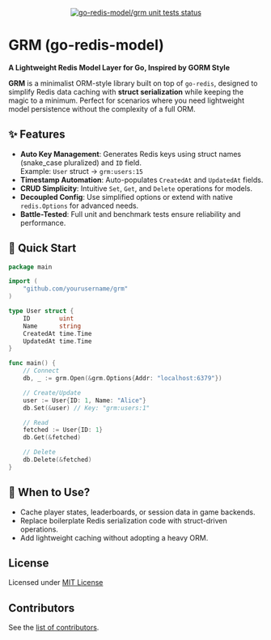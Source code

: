 
<p align="center">
  <a href="https://github.com/go-redis-model/grm/actions?query=workflow%3Aunit-tests"><img alt="go-redis-model/grm unit tests status" src="https://github.com/go-redis-model/grm/workflows/unit-tests/badge.svg"></a>
</p>

# GRM (go-redis-model) 
**A Lightweight Redis Model Layer for Go, Inspired by GORM Style**

**GRM** is a minimalist ORM-style library built on top of `go-redis`, designed to simplify Redis data caching with **struct serialization** while keeping the magic to a minimum. Perfect for scenarios where you need lightweight model persistence without the complexity of a full ORM.

## ✨ Features
- **Auto Key Management**: Generates Redis keys using struct names (snake_case pluralized) and `ID` field.  
  Example: `User` struct → `grm:users:15`
- **Timestamp Automation**: Auto-populates `CreatedAt` and `UpdatedAt` fields.
- **CRUD Simplicity**: Intuitive `Set`, `Get`, and `Delete` operations for models.
- **Decoupled Config**: Use simplified options or extend with native `redis.Options` for advanced needs.
- **Battle-Tested**: Full unit and benchmark tests ensure reliability and performance.

## 🚀 Quick Start
```go
package main

import (
    "github.com/yourusername/grm"
)

type User struct {
    ID        uint
    Name      string
    CreatedAt time.Time
    UpdatedAt time.Time
}

func main() {
    // Connect
    db, _ := grm.Open(&grm.Options{Addr: "localhost:6379"})

    // Create/Update
    user := User{ID: 1, Name: "Alice"}
    db.Set(&user) // Key: "grm:users:1"

    // Read
    fetched := User{ID: 1}
    db.Get(&fetched) 

    // Delete
    db.Delete(&fetched)
}
```

## 🔧 When to Use?
- Cache player states, leaderboards, or session data in game backends.
- Replace boilerplate Redis serialization code with struct-driven operations.
- Add lightweight caching without adopting a heavy ORM.

## License

Licensed under [MIT License](./LICENSE)

## Contributors

See the [list of contributors](https://github.com/go-redis-model/grm/graphs/contributors).